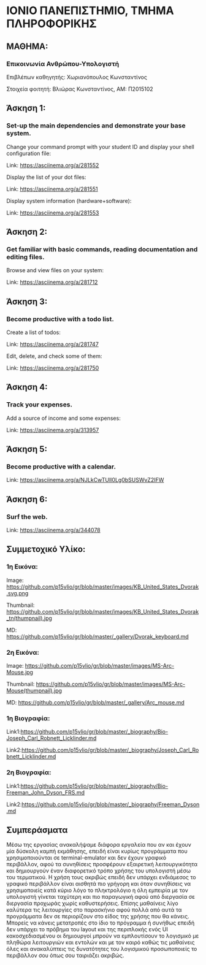 # ΙΟΝΙΟ ΠΑΝΕΠΙΣΤΗΜΙΟ, ΤΜΗΜΑ ΠΛΗΡΟΦΟΡΙΚΗΣ 
## ΜΑΘΗΜΑ:
### Επικοινωνία Ανθρώπου-Υπολογιστή 

Επιβλέπων καθηγητής: Χωριανόπουλος Κωνσταντίνος 

Στοιχεία φοιτητή:
Βλιώρας Κωνσταντίνος, ΑΜ: Π2015102

## Άσκηση 1:

### Set-up the main dependencies and demonstrate your base system.
 
 Change your command prompt with your student ID and display your shell configuration file:
 
 Link: https://asciinema.org/a/281552
 
 Display the list of your dot files:

 Link: https://asciinema.org/a/281551
 
 
 Display system information (hardware+software):
 
 Link: https://asciinema.org/a/281553
 
 ## Άσκηση 2:
 
 ### Get familiar with basic commands, reading documentation and editing files.
 
 Browse and view files on your system:
 
 Link: https://asciinema.org/a/281712
 
 ## Άσκηση 3:
 
 ### Become productive with a todo list.
  
 Create a list of todos:
 
 Link: https://asciinema.org/a/281747
 
 Edit, delete, and check some of them:
 
 Link: https://asciinema.org/a/281750
 
 ## Άσκηση 4:
 
 ### Track your expenses.
 
 Add a source of income and some expenses:
 
 Link: https://asciinema.org/a/313957
 
 ## Άσκηση 5: 
 
 ### Become productive with a calendar.
 
 Link: https://asciinema.org/a/NJLkCwTUlI0Lg0bSUSWvZ2IFW
 
 ## Άσκηση 6: 
 
 ### Surf the web.
 
 Link: https://asciinema.org/a/344078
 
 ## Συμμετοχικό Υλίκο:
 
 ### 1η Εικόνα:
 
 Image: https://github.com/p15vlio/gr/blob/master/images/KB_United_States_Dvorak.svg.png
 
 Thumbnail: https://github.com/p15vlio/gr/blob/master/images/KB_United_States_Dvorak_tn(thumpnail).jpg
 
 MD: https://github.com/p15vlio/gr/blob/master/_gallery/Dvorak_keyboard.md
 
 ### 2η Εικόνα:
 
 Image: https://github.com/p15vlio/gr/blob/master/images/MS-Arc-Mouse.jpg
 
 Thumbnail: https://github.com/p15vlio/gr/blob/master/images/MS-Arc-Mouse(thumpnail).jpg
 
 MD: https://github.com/p15vlio/gr/blob/master/_gallery/Arc_mouse.md
 
 ### 1η Βιογραφία:
 
 Link1:https://github.com/p15vlio/gr/blob/master/_biography/Bio-Joseph_Carl_Robnett_Licklinder.md
 
 Link2:https://github.com/p15vlio/gr/blob/master/_biography/Joseph_Carl_Robnett_Licklinder.md
 
  ### 2η Βιογραφία:
 
 Link1:https://github.com/p15vlio/gr/blob/master/_biography/Bio-Freeman_John_Dyson_FRS.md
 
 Link2:https://github.com/p15vlio/gr/blob/master/_biography/Freeman_Dyson.md
 
 ## Συμπεράσματα
 
Μέσω της εργασίας ανακαλήψαμε διάφορα εργαλεία που αν και έχουν μία δύσκολη καμπή εκμάθησης, επειδή είναι κυρίως προγράμματα που χρησιμοποιούνται σε terminal-emulator και δεν έχουν γραφικό περιβάλλον, αφού τα συνηθίσεις προσφέρουν εξαιρετική λειτουργικότητα και δημιουργούν έναν διαφορετικό τρόπο χρήσης του υπολογιστή μέσω του τερματικού. Η χρήση τους ακριβώς επειδή δεν υπάρχει ενδιάμεσος το γραφικό περιβάλλον είναι αισθητά πιο γρήγορη και όταν συνηθίσεις να χρησιμοποιείς κατά κύριο λόγο το πληκτρολόγιο η όλη εμπειρία με τον υπολογιστή γίνεται ταχύτερη και πιο παραγωγική αφού από διεργασία σε διεργασία προχωράς χωρίς καθυστερήσεις. Επίσης μαθαίνεις λίγο καλύτερα τις λειτουργίες στο παρασκήνιο αφού πολλά από αυτά τα προγράμματα δεν σε περιορίζουν στο είδος της χρήσης που θα κάνεις. Μπορείς να κάνεις μετατροπές στο ίδιο το πρόγραμμα ή συνήθως επειδή δεν υπάρχει το πρόβημα του layout και της περιπλοκής ενός UI κακοσχεδιασμένου οι δημιουργοί μπρούν να εμπλουτίσουν το λογισμικό με πληθώρα λειτουργιών και εντολών και με τον καιρό καθώς τις μαθαίνεις όλες και ανακαλύπτεις τις δυνατότητες του λογισμικού προσωποποιείς το περιβάλλον σου όπως σου ταιριάζει ακριβώς.
 
 
 
 
 
 
